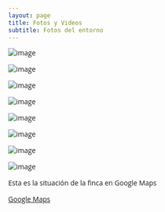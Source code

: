 ```yaml
---
layout: page
title: Fotos y Videos
subtitle: Fotos del entorno
---
```

<style> 
        p {font-family: 'Open Sans', 'Helvetica Neue', Helvetica, Arial, sans-serif;
        }
</style>

![image](https://scontent.fmad3-2.fna.fbcdn.net/t31.0-8/13522922_636680273146521_1169646539455579203_o.jpg)

![image](https://scontent.fmad3-2.fna.fbcdn.net/t31.0-8/13502669_636680196479862_9147680382895093656_o.jpg)

![image](https://scontent.fmad3-2.fna.fbcdn.net/t31.0-8/13475229_636680316479850_6287856348614175044_o.jpg)

![image](https://scontent.fmad3-2.fna.fbcdn.net/t31.0-8/13495668_636680199813195_2371231125338183163_o.jpg)

![image](https://scontent.fmad3-2.fna.fbcdn.net/t31.0-8/13503008_636680226479859_7216382731796471878_o.jpg)

![image](https://scontent.fmad3-2.fna.fbcdn.net/t31.0-8/13490762_636680233146525_3279040535791243843_o.jpg)

![image](https://scontent.fmad3-2.fna.fbcdn.net/t31.0-8/13482883_636680229813192_6008694268030219476_o.jpg)

![image](https://scontent.fmad3-2.fna.fbcdn.net/t31.0-8/13503093_636680313146517_2806657207917491162_o.jpg)


<p>Esta es la situación de la finca en Google Maps

[Google Maps](https://www.google.es/maps/@43.1805418,-8.2503188,2801m/data=!3m1!1e3)</p>

